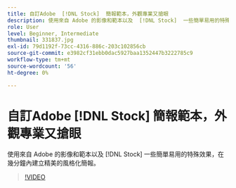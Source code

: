 ```yaml
---
title: 自訂Adobe  [!DNL Stock]  簡報範本，外觀專業又搶眼
description: 使用來自 Adobe 的影像和範本以及  [!DNL Stock]  一些簡單易用的特殊效果，在幾分鐘內建立精美的風格化簡報
role: User
level: Beginner, Intermediate
thumbnail: 331837.jpg
exl-id: 79d1192f-73cc-4316-886c-203c102856cb
source-git-commit: e3982cf31ebb0dac5927baa1352447b3222785c9
workflow-type: tm+mt
source-wordcount: '56'
ht-degree: 0%

---
```


# 自訂Adobe [!DNL Stock] 簡報範本，外觀專業又搶眼

使用來自 Adobe 的影像和範本以及 [!DNL Stock] 一些簡單易用的特殊效果，在幾分鐘內建立精美的風格化簡報。

>[!VIDEO](https://video.tv.adobe.com/v/331837?hidetitle=true)
